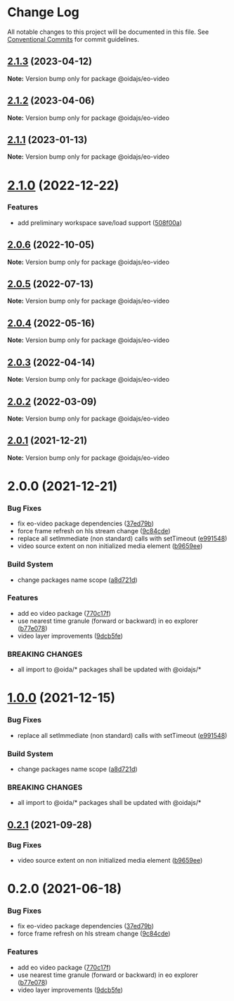 # Change Log

All notable changes to this project will be documented in this file.
See [Conventional Commits](https://conventionalcommits.org) for commit guidelines.

## [2.1.3](https://github.com/cgi-italy/oida/compare/@oidajs/eo-video@2.1.2...@oidajs/eo-video@2.1.3) (2023-04-12)

**Note:** Version bump only for package @oidajs/eo-video

## [2.1.2](https://github.com/cgi-italy/oida/compare/@oidajs/eo-video@2.1.1...@oidajs/eo-video@2.1.2) (2023-04-06)

**Note:** Version bump only for package @oidajs/eo-video

## [2.1.1](https://github.com/cgi-italy/oida/compare/@oidajs/eo-video@2.1.0...@oidajs/eo-video@2.1.1) (2023-01-13)

**Note:** Version bump only for package @oidajs/eo-video

# [2.1.0](https://github.com/cgi-italy/oida/compare/@oidajs/eo-video@2.0.6...@oidajs/eo-video@2.1.0) (2022-12-22)

### Features

- add preliminary workspace save/load support ([508f00a](https://github.com/cgi-italy/oida/commit/508f00a7b360c0e4283a5d472750c8ee54fd1a58))

## [2.0.6](https://github.com/cgi-italy/oida/compare/@oidajs/eo-video@2.0.5...@oidajs/eo-video@2.0.6) (2022-10-05)

**Note:** Version bump only for package @oidajs/eo-video

## [2.0.5](https://github.com/cgi-italy/oida/compare/@oidajs/eo-video@2.0.4...@oidajs/eo-video@2.0.5) (2022-07-13)

**Note:** Version bump only for package @oidajs/eo-video

## [2.0.4](https://github.com/cgi-italy/oida/compare/@oidajs/eo-video@2.0.3...@oidajs/eo-video@2.0.4) (2022-05-16)

**Note:** Version bump only for package @oidajs/eo-video

## [2.0.3](https://github.com/cgi-italy/oida/compare/@oidajs/eo-video@2.0.2...@oidajs/eo-video@2.0.3) (2022-04-14)

**Note:** Version bump only for package @oidajs/eo-video

## [2.0.2](https://github.com/cgi-italy/oida/compare/@oidajs/eo-video@2.0.1...@oidajs/eo-video@2.0.2) (2022-03-09)

**Note:** Version bump only for package @oidajs/eo-video

## [2.0.1](https://github.com/cgi-italy/oida/compare/@oidajs/eo-video@2.0.0...@oidajs/eo-video@2.0.1) (2021-12-21)

**Note:** Version bump only for package @oidajs/eo-video

# 2.0.0 (2021-12-21)

### Bug Fixes

- fix eo-video package dependencies ([37ed79b](https://github.com/cgi-italy/oida/commit/37ed79babb02ce67b5473711876568d81faa17b0))
- force frame refresh on hls stream change ([9c84cde](https://github.com/cgi-italy/oida/commit/9c84cdece3d9a852e8359616f3f6354c94bd49dd))
- replace all setImmediate (non standard) calls with setTimeout ([e991548](https://github.com/cgi-italy/oida/commit/e9915486859236b2bfa37760ef4508d0f467dc77))
- video source extent on non initialized media element ([b9659ee](https://github.com/cgi-italy/oida/commit/b9659eee72bbd9f48b48f9a81d2bb8151a73607a))

### Build System

- change packages name scope ([a8d721d](https://github.com/cgi-italy/oida/commit/a8d721db395a8a9f9c52808c5318c392096cc2a3))

### Features

- add eo video package ([770c17f](https://github.com/cgi-italy/oida/commit/770c17f69c7958bcef7fd666cd3796950cb8834b))
- use nearest time granule (forward or backward) in eo explorer ([b77e078](https://github.com/cgi-italy/oida/commit/b77e07877c717c8a03f27b9154ae4741d134f7f0))
- video layer improvements ([9dcb5fe](https://github.com/cgi-italy/oida/commit/9dcb5fe4b54d1a454a7f26269657d151d4ddcb43))

### BREAKING CHANGES

- all import to @oida/\* packages shall be updated with @oidajs/\*

# [1.0.0](https://github.com/cgi-italy/oida/compare/@oida/eo-video@0.2.1...@oidajs/eo-video@1.0.0) (2021-12-15)

### Bug Fixes

- replace all setImmediate (non standard) calls with setTimeout ([e991548](https://github.com/cgi-italy/oida/commit/e9915486859236b2bfa37760ef4508d0f467dc77))

### Build System

- change packages name scope ([a8d721d](https://github.com/cgi-italy/oida/commit/a8d721db395a8a9f9c52808c5318c392096cc2a3))

### BREAKING CHANGES

- all import to @oida/\* packages shall be updated with @oidajs/\*

## [0.2.1](https://github.com/cgi-italy/oida/compare/@oida/eo-video@0.2.0...@oida/eo-video@0.2.1) (2021-09-28)

### Bug Fixes

- video source extent on non initialized media element ([b9659ee](https://github.com/cgi-italy/oida/commit/b9659eee72bbd9f48b48f9a81d2bb8151a73607a))

# 0.2.0 (2021-06-18)

### Bug Fixes

- fix eo-video package dependencies ([37ed79b](https://github.com/cgi-italy/oida/commit/37ed79babb02ce67b5473711876568d81faa17b0))
- force frame refresh on hls stream change ([9c84cde](https://github.com/cgi-italy/oida/commit/9c84cdece3d9a852e8359616f3f6354c94bd49dd))

### Features

- add eo video package ([770c17f](https://github.com/cgi-italy/oida/commit/770c17f69c7958bcef7fd666cd3796950cb8834b))
- use nearest time granule (forward or backward) in eo explorer ([b77e078](https://github.com/cgi-italy/oida/commit/b77e07877c717c8a03f27b9154ae4741d134f7f0))
- video layer improvements ([9dcb5fe](https://github.com/cgi-italy/oida/commit/9dcb5fe4b54d1a454a7f26269657d151d4ddcb43))
